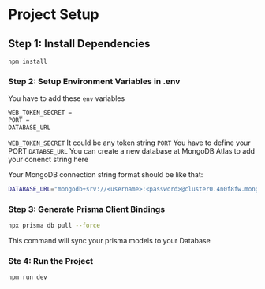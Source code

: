 # Project Setup

## Step 1: Install Dependencies

```
npm install
```

### Step 2: Setup Environment Variables in .env

You have to add these `env` variables

```bash
WEB_TOKEN_SECRET =
PORT =
DATABASE_URL
```

`WEB_TOKEN_SECRET` It could be any token string
`PORT` You have to define your PORT
`DATABSE_URL` You can create a new database at MongoDB Atlas to add your conenct string here

Your MongoDB connection string format should be like that:

```bash
DATABASE_URL="mongodb+srv://<username>:<password>@cluster0.4n0f8fw.mongodb.net/<databaseName>?retryWrites=true&w=majority&appName=Cluster0"
```

### Step 3: Generate Prisma Client Bindings

```bash
npx prisma db pull --force
```

This command will sync your prisma models to your Database

### Ste 4: Run the Project

```bash
npm run dev

```
